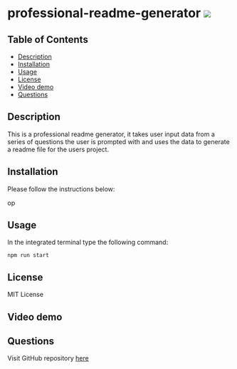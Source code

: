 # professional-readme-generator ![](https://img.shields.io/badge/MIT-License-green)

## Table of Contents

- [Description](#description)
- [Installation](#installation)
- [Usage](#usage)
- [License](#license)
- [Video demo](#Video-demo)
- [Questions](#questions)

## Description

This is a professional readme generator, it takes user input data from a series of questions the user is prompted with and uses the data to generate a readme file for the users project.

## Installation

Please follow the instructions below:

op

## Usage

In the integrated terminal type the following command:

```
npm run start
```

## License

MIT License

## Video demo

## Questions

Visit GitHub repository [here](https://github.com/Mkn01/professional-readme-generator)
